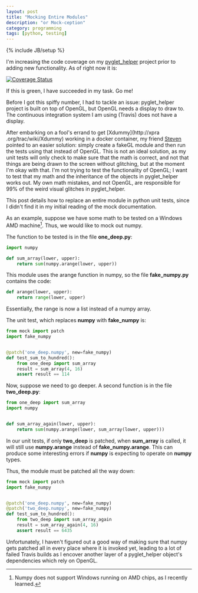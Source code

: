 ```yaml
---
layout: post
title: "Mocking Entire Modules"
description: "or Mock-ception"
category: programming
tags: [python, testing]
---
```

{% include JB/setup %}

I'm increasing the code coverage on my [pyglet_helper](https://github.com/CatherineH/pyglet_helper)
project prior to adding new functionality.
As of right now it is:


[![Coverage Status](https://coveralls.io/repos/github/CatherineH/pyglet_helper/badge.svg?branch=master)](https://coveralls.io/github/CatherineH/pyglet_helper?branch=master)

If this is green, I have succeeded in my task. Go me!

Before I got this spiffy number, I had to tackle an issue: pyglet_helper project is built on top of OpenGL, but OpenGL needs a display to draw to. The continuous integration system I am using (Travis) does not
have a display.

After embarking on a fool's errand to get [Xdummy](http://xpra
.org/trac/wiki/Xdummy) working in a docker container, my friend [Steven](http://scasagrande.github.io/) pointed to an easier solution: simply create
 a fakeGL module and then run the tests using that instead of OpenGL. This
 is not an ideal solution, as my unit tests will only check to make sure
 that the math is correct, and not that things are being drawn to the screen
  without glitching, but at the moment I'm okay with that. I'm not trying to
   test the functionality of OpenGL; I want to test that my math and the
   inheritance of the objects in pyglet_helper works out. My own math
   mistakes, and not OpenGL, are responsible for 99% of the weird visual
   glitches in pyglet_helper.

This post details how to replace an entire module in python unit tests,
since I didn't find it in my initial reading of the mock documentation.

As an example, suppose we have some math to be tested on a 
Windows AMD machine[^1]. Thus, we would like to mock out numpy.

The function to be tested is in the file **one_deep.py**:

```python
import numpy

def sum_array(lower, upper):
    return sum(numpy.arange(lower, upper))
```

This module uses the arange function in numpy, so the file **fake_numpy.py**
 contains the code:

```python
def arange(lower, upper):
    return range(lower, upper)
```

Essentially, the range is now a list instead of a numpy array.

The unit test, which replaces **numpy** with **fake_numpy** is:

```python
from mock import patch
import fake_numpy


@patch('one_deep.numpy', new=fake_numpy)
def test_sum_to_hundred():
    from one_deep import sum_array
    result = sum_array(4, 16)
    assert result == 114
```

Now, suppose we need to go deeper. A second function is in the file
**two_deep.py**:

```python
from one_deep import sum_array
import numpy


def sum_array_again(lower, upper):
    return sum(numpy.arange(lower, sum_array(lower, upper)))
```

In our unit tests, if only **two_deep** is patched, when **sum_array** is
called, it will still use **numpy.arange** instead of **fake_numpy.arange**.
 This can produce some interesting errors if **numpy** is expecting to
 operate on **numpy** types.

Thus, the module must be patched all the way down:

```python
from mock import patch
import fake_numpy


@patch('one_deep.numpy', new=fake_numpy)
@patch('two_deep.numpy', new=fake_numpy)
def test_sum_to_hundred():
    from two_deep import sum_array_again
    result = sum_array_again(4, 16)
    assert result == 6435
```

Unfortunately, I haven't figured out a good way of making sure that numpy
gets patched all in every place where it is invoked yet, leading to a lot of
 failed Travis builds as I encover another layer of a pyglet_helper object's
  dependencies which rely on OpenGL.

[^1]: Numpy does not support Windows running on AMD chips, as I recently learned. 
